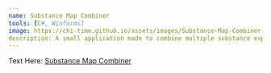 ```yaml
---
name: Substance Map Combiner
tools: [C#, Winforms]
image: https://chi-time.github.io/assets/images/Substance-Map-Combiner-Project.jpg
description: A small application made to combine multiple substance exports into a single texture map.
---
```


Text Here: [Substance Map Combiner](https://github.com/Chi-Time/Substance_Map_Combiner/tree/dev)